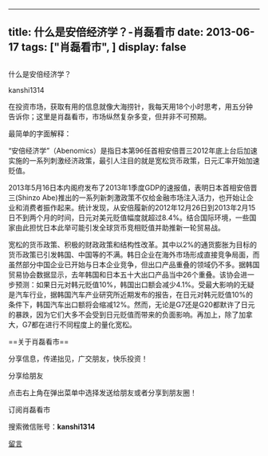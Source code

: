 
---
title:  什么是安倍经济学？-肖磊看市
date: 2013-06-17
tags: ["肖磊看市", ]
display: false
---


## 



什么是安倍经济学？




kanshi1314




在投资市场，获取有用的信息就像大海捞针，我每天用18个小时思考，用五分钟告诉你；这里是肖磊看市，市场纵然复杂多变，但并非不可预期。


最简单的字面解释：

“安倍经济学”（Abenomics）是指日本第96任首相安倍晋三2012年底上台后加速实施的一系列刺激经济政策，最引人注目的就是宽松货币政策，日元汇率开始加速贬值。

2013年5月16日本内阁府发布了2013年1季度GDP的速报值，表明日本首相安倍晋三(Shinzo Abe)推出的一系列新刺激政策不仅给金融市场注入活力，也开始让企业和消费者振作起来。统计发现，从安倍履新的2012年12月26日到2013年2月15日不到两个月的时间，日元对美元贬值幅度就超过8.4%。结合国际环境，一些国家由此担忧日本此举可能引发全球货币竞相贬值并助推新一轮贸易战。

宽松的货币政策、积极的财政政策和结构性改革。其中以2%的通货膨胀为目标的货币政策已引发韩国、中国等的不满。韩日企业在海外市场形成直接竞争局面，而虽然部分中国企业已开始与日本企业竞争，但出口产品重叠的领域仍不多。据韩国贸易协会数据显示，去年韩国和日本五十大出口产品当中26个重叠。该协会进一步预测：如果日元对韩元贬值10%，韩国出口额会减少4.1%。受最大影响的无疑是汽车行业，据韩国汽车产业研究所近期发布的报告，在日元对韩元贬值10%的条件下，韩国汽车出口额将会缩减12%。然而，无论是G7还是G20都默许了日元的暴跌，因为它们大多不会受到日元贬值而带来的负面影响。再加上，除了加拿大，G7都在进行不同程度上的量化宽松。





==关于肖磊看市== 

分享信息，传递拙见，广交朋友，快乐投资！



分享给朋友

点击右上角在弹出菜单中选择发送给朋友或者分享到朋友圈！　



订阅肖磊看市

搜索微信账号：**kanshi1314**











[留言](javascript:;)


